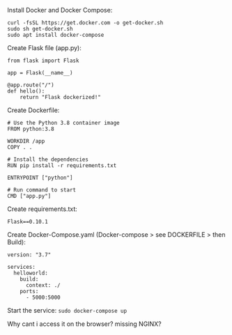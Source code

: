 Install Docker and Docker Compose:
```
curl -fsSL https://get.docker.com -o get-docker.sh
sudo sh get-docker.sh
sudo apt install docker-compose
```

Create Flask file (app.py):
```
from flask import Flask

app = Flask(__name__)

@app.route("/")
def hello():
    return "Flask dockerized!"
```

Create Dockerfile:
```
# Use the Python 3.8 container image
FROM python:3.8

WORKDIR /app
COPY . .

# Install the dependencies
RUN pip install -r requirements.txt

ENTRYPOINT ["python"]

# Run command to start
CMD ["app.py"]
```

Create requirements.txt:
```
Flask==0.10.1
```

Create Docker-Compose.yaml (Docker-compose > see DOCKERFILE > then Build):
```
version: "3.7"

services:
  helloworld:
    build:
      context: ./
    ports:
      - 5000:5000
```

Start the service:
```sudo docker-compose up```

Why cant i access it on the browser? missing NGINX?
